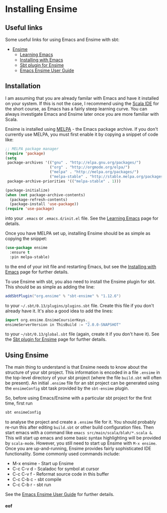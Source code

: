 # Installing Ensime

## Useful links

Some useful links for using Emacs and Ensime with sbt:

* [Ensime](http://ensime.org/)
  * [Learning Emacs](http://ensime.org/editors/emacs/learning)
  * [Installing with Emacs](http://ensime.org/editors/emacs/install/)
  * [Sbt plugin for Ensime](http://ensime.org/build_tools/sbt/)
  * [Emacs Ensime User Guide](http://ensime.org/editors/emacs/userguide/)

## Installation

I am assuming that you are already familar with Emacs and have it installed on your system. If this is not the case, I recommend using the [Scala IDE](ScalaIDE.md) for the short course, as Emacs has a fairly steep learning curve. You can always investigate Emacs and Ensime later once you are more familiar with Scala.

Ensime is installed using [MELPA](http://melpa.org/) - the Emacs package archive. If you don't currently use MELPA, you must first enable it by copying a snippet of code like:
```lisp
;; MELPA package manager
(require 'package)
(setq
 package-archives '(("gnu" . "http://elpa.gnu.org/packages/")
                    ("org" . "http://orgmode.org/elpa/")
                    ("melpa" . "http://melpa.org/packages/")
                    ("melpa-stable" . "http://stable.melpa.org/packages/"))
 package-archive-priorities '(("melpa-stable" . 1)))

(package-initialize)
(when (not package-archive-contents)
  (package-refresh-contents)
  (package-install 'use-package))
(require 'use-package)
```
into your `.emacs` or `.emacs.d/init.el` file. See the [Learning Emacs](http://ensime.org/editors/emacs/learning) page for details.

Once you have MELPA set up, installing Ensime should be as simple as copying the snippet:
```lisp
(use-package ensime
  :ensure t
  :pin melpa-stable)
```
to the end of your init file and restarting Emacs, but see the [Installing with Emacs](http://ensime.org/editors/emacs/install/) page for further details.

To use Ensime with sbt, you also need to install the Ensime plugin for sbt. This should be as simple as adding the line:
```scala
addSbtPlugin("org.ensime" % "sbt-ensime" % "1.12.6")
```
to your `~/.sbt/0.13/plugins/plugins.sbt` file. Create this file if you don't already have it. It's also a good idea to add the lines:
```scala
import org.ensime.EnsimeCoursierKeys._
ensimeServerVersion in ThisBuild := "2.0.0-SNAPSHOT"
```
to your `~/sbt/0.13/global.sbt` file (again, create it if you don't have it). See the [Sbt plugin for Ensime](http://ensime.org/build_tools/sbt/) page for further details.

## Using Ensime

The main thing to understand is that Ensime needs to know about the structure of your sbt project. This information is encoded in a file `.ensime` in the top-level directory of your sbt project (where the file `build.sbt` will often be present). An initial `.ensime` file for an sbt project can be generated using the `ensimeConfig` sbt task provided by the `sbt-ensime` plugin.

So, before using Emacs/Ensime with a particular sbt project for the first time, first run
```bash
sbt ensimeConfig
```
to analyse the project and create a `.ensime` file for it. You should probably re-run this after editing `build.sbt` or other build configuration files. Then start emacs with a command like `emacs src/main/scala/blah/*.scala &`. This will start up emacs and some basic syntax highlighting will be provided by `scala-mode`. However, you still need to start up Ensime with `M-x ensime`. Once you are up-and-running, Ensime provides fairly sophisticated IDE functionality. Some commonly used commands include:

* M-x ensime - Start up Ensime
* C-c C-v d - Scaladoc for symbol at cursor
* C-c C-v f - Reformat source code in this buffer
* C-c C-b c - sbt compile
* C-c C-b r - sbt run

See the [Emacs Ensime User Guide](http://ensime.org/editors/emacs/userguide/) for further details.



#### eof


